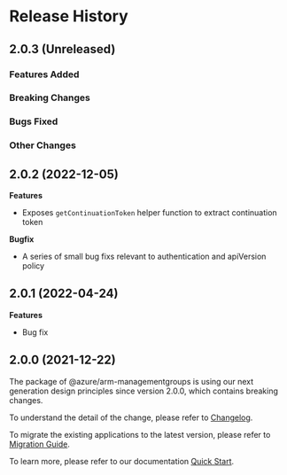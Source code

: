# Release History

## 2.0.3 (Unreleased)

### Features Added

### Breaking Changes

### Bugs Fixed

### Other Changes

## 2.0.2 (2022-12-05)

**Features**

  - Exposes `getContinuationToken` helper function to extract continuation token

**Bugfix**

  - A series of small bug fixs relevant to authentication and apiVersion policy

## 2.0.1 (2022-04-24)

**Features**

  - Bug fix

## 2.0.0 (2021-12-22)

The package of @azure/arm-managementgroups is using our next generation design principles since version 2.0.0, which contains breaking changes.

To understand the detail of the change, please refer to [Changelog](https://aka.ms/js-track2-changelog).

To migrate the existing applications to the latest version, please refer to [Migration Guide](https://aka.ms/js-track2-migration-guide).

To learn more, please refer to our documentation [Quick Start](https://aka.ms/js-track2-quickstart).
